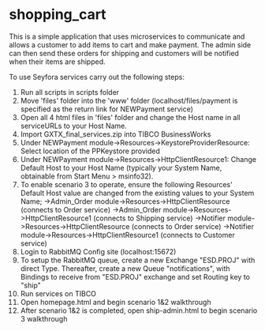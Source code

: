 # shopping_cart
This is a simple application that uses microservices to communicate and allows a customer to add items to cart and make payment. 
The admin side can then send these orders for shipping and customers will be notified when their items are shipped.

To use Seyfora services carry out the following steps:

 1. Run all scripts in scripts folder
 2. Move 'files' folder into the 'www' folder (localhost/files/payment is specified as the return link for NEWPayment service)
 3. Open all 4 html files in 'files' folder and change the Host name in all serviceURLs to your Host Name.
 3. Import GXTX_final_services.zip into TIBCO BusinessWorks
 4. Under NEWPayment module->Resources->KeystoreProviderResource: Select location of the PPKeystore provided
 5. Under NEWPayment module->Resources->HttpClientResource1: Change Default Host to your Host Name
	(typically your System Name, obtainable from Start Menu > msinfo32).
 6. To enable scenario 3 to operate, ensure the following Resources' Default Host value are changed from the
	existing values to your System Name; 
		->Admin_Order module->Resources->HttpClientResource (connects to Order service)
		->Admin_Order module->Resources->HttpClientResource1 (connects to Shipping service)
		->Notifier module->Resources->HttpClientResource (connects to Order service)
		->Notifier module->Resources->HttpClientResource1 (connects to Customer service)
 7. Login to RabbitMQ Config site (localhost:15672)
 8. To setup the RabbitMQ queue, create a new Exchange "ESD.PROJ" with direct Type. Thereafter, create a new Queue "notifications", with Bindings to receive from "ESD.PROJ" exchange and set Routing key to "ship"
 8. Run services on TIBCO
 9. Open homepage.html and begin scenario 1&2 walkthrough
 10. After scenario 1&2 is completed, open ship-admin.html to begin scenario 3 walkthrough
